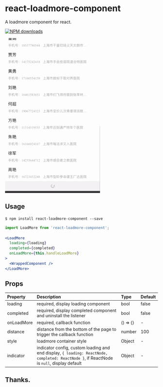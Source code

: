# react-loadmore-component

A loadmore component for react.

[![NPM downloads](https://img.shields.io/npm/dm/react-loadmore-component.svg)](https://www.npmjs.com/package/react-loadmore-component)

![Demo GIF](https://github.com/MorisHarA/loadmore/blob/master/docs/demo.gif)

## Usage

`$ npm install react-loadmore-component --save`

```jsx
import LoadMore from 'react-loadmore-component';

<LoadMore
  loading={loading}
  completed={completed}
  onLoadMore={this.handleLoadMore}
>
  <WrappedComponent />
</LoadMore>
```

## Props

| Property                    | Description                       | Type | Default
|:----------------------------|:----------------------------------|:-------------------------|:------
| loading          | required, display loading component |bool |false
| completed      | required, display completed component and uninstall the listener |bool|false
| onLoadMore | required, callback function |() => {}| -
| distance | distance from the bottom of the page to trigger the callback function | number | 100
| style | loadmore container style | Object | -
| indicator | indicator config, custom loading and end display, `{ loading: ReactNode, completed: ReactNode }`, if ReactNode is `null`, display default | Object | -


## Thanks.
